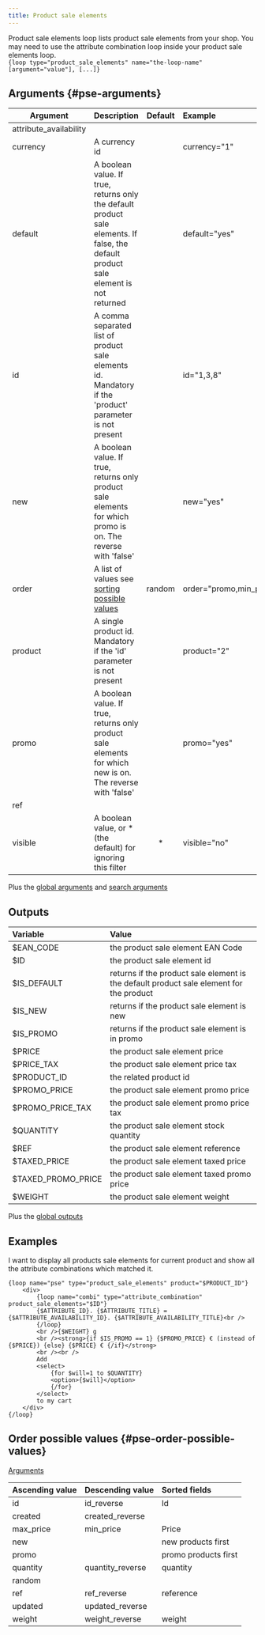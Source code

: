 ```yaml
---
title: Product sale elements
---
```


Product sale elements loop lists product sale elements from your shop. You may need to use the attribute combination loop inside your product sale elements loop.  
`{loop type="product_sale_elements" name="the-loop-name" [argument="value"], [...]}`

## Arguments {#pse-arguments}

| Argument      | Description                                                                    | Default         | Example                  |
| ------------- |:-------------------------------------------------------------------------------| :-------------: | :------------------------|
| attribute_availability |                                                                       |                 |                          |
| currency      | A currency id                                                                  |                 | currency="1"             |
| default       | A boolean value. If true, returns only the default product sale elements. If false, the default product sale element is not returned |  | default="yes" |
| id            | A comma separated list of product sale elements id. Mandatory if the 'product' parameter is not present |  | id="1,3,8"     |
| new           | A boolean value. If true, returns only product sale elements for which promo is on. The reverse with 'false' |  | new="yes" |
| order         | A list of values see [sorting possible values](#pse-order-possible-values)     | random          | order="promo,min_price"  |
| product       | A single product id. Mandatory if the 'id' parameter is not present            |                 | product="2"              |
| promo         | A boolean value. If true, returns only product sale elements for which new is on. The reverse with 'false' |  | promo="yes" |
| ref           |                                                                                |                 |                          |
| visible       | A boolean value, or * (the default) for ignoring this filter                   | *               | visible="no"             |

Plus the [global arguments](./global_arguments) and [search arguments](./search_arguments)

## Outputs

| Variable       | Value                                                                                   |
| :------------- | :-------------------------------------------------------------------------------------- |
| $EAN_CODE      | the product sale element EAN Code                                                       |
| $ID            | the product sale element id                                                             |
| $IS_DEFAULT    | returns if the product sale element is the default product sale element for the product |
| $IS_NEW        | returns if the product sale element is new                                              |
| $IS_PROMO      | returns if the product sale element is in promo                                         |
| $PRICE         | the product sale element price                                                          |
| $PRICE_TAX     | the product sale element price tax                                                      |
| $PRODUCT_ID    | the related product id                                                                  |
| $PROMO_PRICE   | the product sale element promo price                                                    |
| $PROMO_PRICE_TAX | the product sale element promo price tax                                              |
| $QUANTITY      | the product sale element stock quantity                                                 |
| $REF           | the product sale element reference                                                      |
| $TAXED_PRICE   | the product sale element taxed price                                                    |
| $TAXED_PROMO_PRICE | the product sale element taxed promo price                                          |
| $WEIGHT        | the product sale element weight                                                         |

Plus the [global outputs](./global_outputs)

## Examples

I want to display all products sale elements for current product and show all the attribute combinations which matched it.  

```smarty
{loop name="pse" type="product_sale_elements" product="$PRODUCT_ID"}
    <div>
        {loop name="combi" type="attribute_combination" product_sale_elements="$ID"}
        {$ATTRIBUTE_ID}. {$ATTRIBUTE_TITLE} = {$ATTRIBUTE_AVAILABILITY_ID}. {$ATTRIBUTE_AVAILABILITY_TITLE}<br />
        {/loop}
        <br />{$WEIGHT} g
        <br /><strong>{if $IS_PROMO == 1} {$PROMO_PRICE} € (instead of {$PRICE}) {else} {$PRICE} € {/if}</strong>
        <br /><br />
        Add
        <select>
            {for $will=1 to $QUANTITY}
            <option>{$will}</option>
            {/for}
        </select>
        to my cart
    </div>
{/loop}
```

## Order possible values {#pse-order-possible-values}

[Arguments](#pse-arguments)

| Ascending value | Descending value | Sorted fields                                                             |
|-----------------|------------------|:--------------------------------------------------------------------------|
| id              | id_reverse       | Id                                                                        |
| created         | created_reverse  |                                                                           |
| max_price       | min_price        | Price                                                                     |
| new             |                  | new products first                                                        |
| promo           |                  | promo products first                                                      |
| quantity        | quantity_reverse | quantity                                                                  |
| random          |                  |                                                                           |
| ref             | ref_reverse      |  reference                                                                |
| updated         | updated_reverse  |                                                                           |
| weight          | weight_reverse   |  weight                                                                   |
